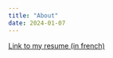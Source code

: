 ```yaml
---
title: "About"
date: 2024-01-07
---
```


[Link to my resume (in french)](https://rxresu.me/aissat/cv-fr-abdelhak-general)
